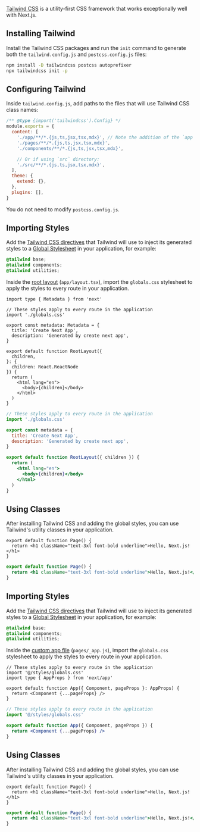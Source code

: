 [Tailwind CSS](https://tailwindcss.com/) is a utility-first CSS framework that works exceptionally well with Next.js.

## Installing Tailwind

Install the Tailwind CSS packages and run the `init` command to generate both the `tailwind.config.js` and `postcss.config.js` files:

```bash filename="Terminal"
npm install -D tailwindcss postcss autoprefixer
npx tailwindcss init -p
```

## Configuring Tailwind

Inside `tailwind.config.js`, add paths to the files that will use Tailwind CSS class names:

```js filename="tailwind.config.js"
/** @type {import('tailwindcss').Config} */
module.exports = {
  content: [
    './app/**/*.{js,ts,jsx,tsx,mdx}', // Note the addition of the `app` directory.
    './pages/**/*.{js,ts,jsx,tsx,mdx}',
    './components/**/*.{js,ts,jsx,tsx,mdx}',

    // Or if using `src` directory:
    './src/**/*.{js,ts,jsx,tsx,mdx}',
  ],
  theme: {
    extend: {},
  },
  plugins: [],
}
```

You do not need to modify `postcss.config.js`.

<AppOnly>

## Importing Styles

Add the [Tailwind CSS directives](https://tailwindcss.com/docs/functions-and-directives#directives) that Tailwind will use to inject its generated styles to a [Global Stylesheet](/docs/app/building-your-application/styling/css-modules#global-styles) in your application, for example:

```css filename="app/globals.css"
@tailwind base;
@tailwind components;
@tailwind utilities;
```

Inside the [root layout](/docs/app/building-your-application/routing/pages-and-layouts#root-layout-required) (`app/layout.tsx`), import the `globals.css` stylesheet to apply the styles to every route in your application.

```tsx filename="app/layout.tsx" switcher
import type { Metadata } from 'next'

// These styles apply to every route in the application
import './globals.css'

export const metadata: Metadata = {
  title: 'Create Next App',
  description: 'Generated by create next app',
}

export default function RootLayout({
  children,
}: {
  children: React.ReactNode
}) {
  return (
    <html lang="en">
      <body>{children}</body>
    </html>
  )
}
```

```jsx filename="app/layout.js" switcher
// These styles apply to every route in the application
import './globals.css'

export const metadata = {
  title: 'Create Next App',
  description: 'Generated by create next app',
}

export default function RootLayout({ children }) {
  return (
    <html lang="en">
      <body>{children}</body>
    </html>
  )
}
```

## Using Classes

After installing Tailwind CSS and adding the global styles, you can use Tailwind's utility classes in your application.

```tsx filename="app/page.tsx" switcher
export default function Page() {
  return <h1 className="text-3xl font-bold underline">Hello, Next.js!</h1>
}
```

```jsx filename="app/page.js" switcher
export default function Page() {
  return <h1 className="text-3xl font-bold underline">Hello, Next.js!</h1>
}
```

</AppOnly>

<PagesOnly>

## Importing Styles

Add the [Tailwind CSS directives](https://tailwindcss.com/docs/functions-and-directives#directives) that Tailwind will use to inject its generated styles to a [Global Stylesheet](/docs/pages/building-your-application/styling/css-modules#global-styles) in your application, for example:

```css filename="styles/globals.css"
@tailwind base;
@tailwind components;
@tailwind utilities;
```

Inside the [custom app file](/docs/pages/building-your-application/routing/custom-app) (`pages/_app.js`), import the `globals.css` stylesheet to apply the styles to every route in your application.

```tsx filename="pages/_app.tsx" switcher
// These styles apply to every route in the application
import '@/styles/globals.css'
import type { AppProps } from 'next/app'

export default function App({ Component, pageProps }: AppProps) {
  return <Component {...pageProps} />
}
```

```jsx filename="pages/_app.js" switcher
// These styles apply to every route in the application
import '@/styles/globals.css'

export default function App({ Component, pageProps }) {
  return <Component {...pageProps} />
}
```

## Using Classes

After installing Tailwind CSS and adding the global styles, you can use Tailwind's utility classes in your application.

```tsx filename="pages/index.tsx" switcher
export default function Page() {
  return <h1 className="text-3xl font-bold underline">Hello, Next.js!</h1>
}
```

```jsx filename="pages/index.js" switcher
export default function Page() {
  return <h1 className="text-3xl font-bold underline">Hello, Next.js!</h1>
}
```

</PagesOnly>

